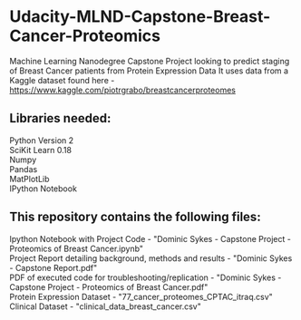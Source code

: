 # Udacity-MLND-Capstone-Breast-Cancer-Proteomics
Machine Learning Nanodegree Capstone Project looking to predict staging of Breast Cancer patients from Protein Expression Data
It uses data from a Kaggle dataset found here - https://www.kaggle.com/piotrgrabo/breastcancerproteomes
 
## Libraries needed:
Python Version 2  
SciKit Learn 0.18  
Numpy  
Pandas  
MatPlotLib  
IPython Notebook  

## This repository contains the following files:
Ipython Notebook with Project Code - "Dominic Sykes - Capstone Project - Proteomics of Breast Cancer.ipynb"  
Project Report detailing background, methods and results - "Dominic Sykes - Capstone Report.pdf"  
PDF of executed code for troubleshooting/replication - "Dominic Sykes - Capstone Project - Proteomics of Breast Cancer.pdf"  
Protein Expression Dataset - "77_cancer_proteomes_CPTAC_itraq.csv"  
Clinical Dataset - "clinical_data_breast_cancer.csv"   
